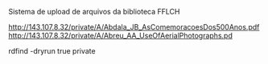 Sistema de upload de arquivos da biblioteca FFLCH


http://143.107.8.32/private/A/Abdala_JB_AsComemoracoesDos500Anos.pdf
http://143.107.8.32/private/A/Abreu_AA_UseOfAerialPhotographs.pd

rdfind -dryrun true private
